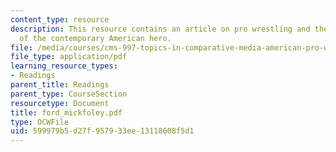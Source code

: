 ```yaml
---
content_type: resource
description: This resource contains an article on pro wrestling and the contradictions
  of the contemporary American hero.
file: /media/courses/cms-997-topics-in-comparative-media-american-pro-wrestling-spring-2007/599979b5d27f957933ee13118608f5d1_ford_mickfoley.pdf
file_type: application/pdf
learning_resource_types:
- Readings
parent_title: Readings
parent_type: CourseSection
resourcetype: Document
title: ford_mickfoley.pdf
type: OCWFile
uid: 599979b5-d27f-9579-33ee-13118608f5d1
---
```

